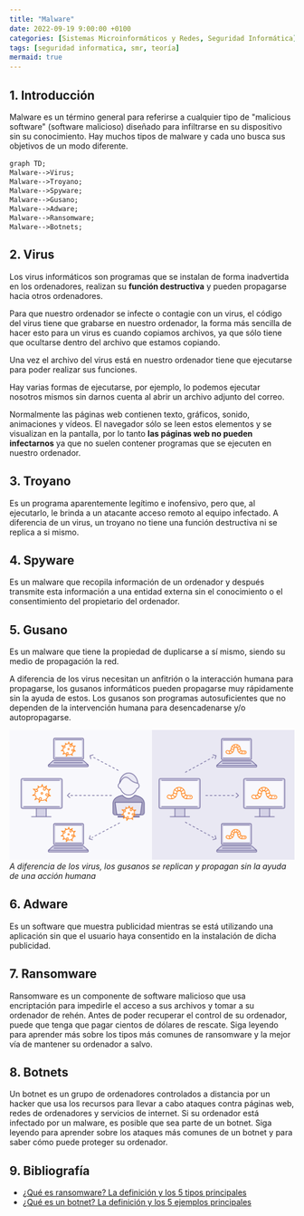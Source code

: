 ```yaml
---
title: "Malware"
date: 2022-09-19 9:00:00 +0100
categories: [Sistemas Microinformáticos y Redes, Seguridad Informática]
tags: [seguridad informatica, smr, teoría]
mermaid: true
---
```


## 1. Introducción

Malware es un término general para referirse a cualquier tipo de "malicious software" (software malicioso) diseñado para infiltrarse en su dispositivo sin su conocimiento. Hay muchos tipos de malware y cada uno busca sus objetivos de un modo diferente.

```mermaid
graph TD;
Malware-->Virus;
Malware-->Troyano;
Malware-->Spyware;
Malware-->Gusano;
Malware-->Adware;
Malware-->Ransomware;
Malware-->Botnets;
```

## 2. Virus

Los virus informáticos son programas que se instalan de forma inadvertida en los ordenadores, realizan su **función destructiva** y pueden propagarse hacia otros ordenadores.

Para que nuestro ordenador se infecte o contagie con un virus, el código del virus tiene que grabarse en nuestro ordenador, la forma más sencilla de hacer esto para un virus es cuando copiamos archivos, ya que sólo tiene que ocultarse dentro del archivo que estamos copiando.

Una vez el archivo del virus está en nuestro ordenador tiene que ejecutarse para poder realizar sus funciones. 

Hay varias formas de ejecutarse, por ejemplo, lo podemos ejecutar nosotros mismos sin darnos cuenta al abrir un archivo adjunto del correo. 

Normalmente las páginas web contienen texto, gráficos, sonido, animaciones y vídeos. El navegador sólo se leen estos elementos y se visualizan en la pantalla, por lo tanto **las páginas web no pueden infectarnos** ya que no suelen contener programas que se ejecuten en nuestro ordenador.

## 3. Troyano

Es un programa aparentemente legítimo e inofensivo, pero que, al ejecutarlo, le brinda a un atacante acceso remoto al equipo infectado. A diferencia de un virus, un troyano no tiene una función destructiva ni se replica a si mismo.

## 4. Spyware

Es un malware que recopila información de un ordenador y después transmite esta información a una entidad externa sin el conocimiento o el consentimiento del propietario del ordenador.

## 5. Gusano

Es un malware que tiene la propiedad de duplicarse a sí mismo, siendo su medio de propagación la red.

A diferencia de los virus necesitan un anfitrión o la interacción humana para propagarse, los gusanos informáticos pueden propagarse muy rápidamente sin la ayuda de estos. Los gusanos son programas autosuficientes que no dependen de la intervención humana para desencadenarse y/o autopropagarse.

![A diferencia de los virus, los gusanos se replican y propagan sin la ayuda de una acción humana](/assets/img/seguridad-informatica/virusVsWorm.svg)
_A diferencia de los virus, los gusanos se replican y propagan sin la ayuda de una acción humana_

## 6. Adware

Es un software que muestra publicidad mientras se está utilizando una aplicación sin que el usuario haya consentido en la instalación de dicha publicidad.


## 7. Ransomware

Ransomware es un componente de software malicioso que usa encriptación para impedirle el acceso a sus archivos y tomar a su ordenador de rehén. Antes de poder recuperar el control de su ordenador, puede que tenga que pagar cientos de dólares de rescate. Siga leyendo para aprender más sobre los tipos más comunes de ransomware y la mejor vía de mantener su ordenador a salvo.

## 8. Botnets

Un botnet es un grupo de ordenadores controlados a distancia por un hacker que usa los recursos para llevar a cabo ataques contra páginas web, redes de ordenadores y servicios de internet. Si su ordenador está infectado por un malware, es posible que sea parte de un botnet. Siga leyendo para aprender sobre los ataques más comunes de un botnet y para saber cómo puede proteger su ordenador.

## 9. Bibliografía

- [¿Qué es ransomware? La definición y los 5 tipos principales](https://softwarelab.org/es/que-es-ransomware/)
- [¿Qué es un botnet? La definición y los 5 ejemplos principales](https://softwarelab.org/es/que-es-un-botnet/)